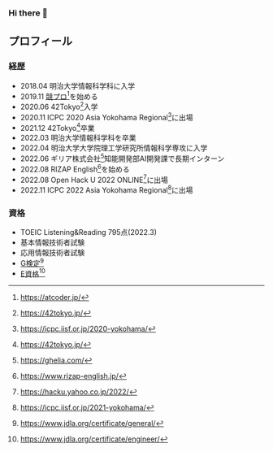 ### Hi there 👋

## プロフィール
### 経歴
- 2018.04 明治大学情報科学科に入学
- 2019.11 [競プロ](https://atcoder.jp/users/king_of_coder)[^1]を始める
- 2020.06 42Tokyo[^2]入学
- 2020.11 ICPC 2020 Asia Yokohama Regional[^3]に出場
- 2021.12 42Tokyo[^2]卒業
- 2022.03 明治大学情報科学科を卒業
- 2022.04 明治大学大学院理工学研究所情報科学専攻に入学
- 2022.06 ギリア株式会社[^4]知能開発部AI開発課で長期インターン
- 2022.08 RIZAP English[^5]を始める
- 2022.08 Open Hack U 2022 ONLINE[^6]に出場
- 2022.11 ICPC 2022 Asia Yokohama Regional[^7]に出場

[^1]:https://atcoder.jp/
[^2]:https://42tokyo.jp/
[^3]:https://icpc.iisf.or.jp/2020-yokohama/
[^4]:https://ghelia.com/
[^5]:https://www.rizap-english.jp/
[^6]:https://hacku.yahoo.co.jp/2022/
[^7]:https://icpc.iisf.or.jp/2021-yokohama/

### 資格
- TOEIC Listening&Reading 795点(2022.3)
- 基本情報技術者試験
- 応用情報技術者試験
- [G検定](https://www.openbadge-global.com/ns/portal/openbadge/public/assertions/user/WWlMNlNKZGF6b1p6eElLSERRc2FFdz09)[^8]
- [E資格](https://www.openbadge-global.com/ns/portal/openbadge/public/assertions/user/WWlMNlNKZGF6b1p6eElLSERRc2FFdz09)[^9]
[^8]:https://www.jdla.org/certificate/general/
[^9]:https://www.jdla.org/certificate/engineer/
